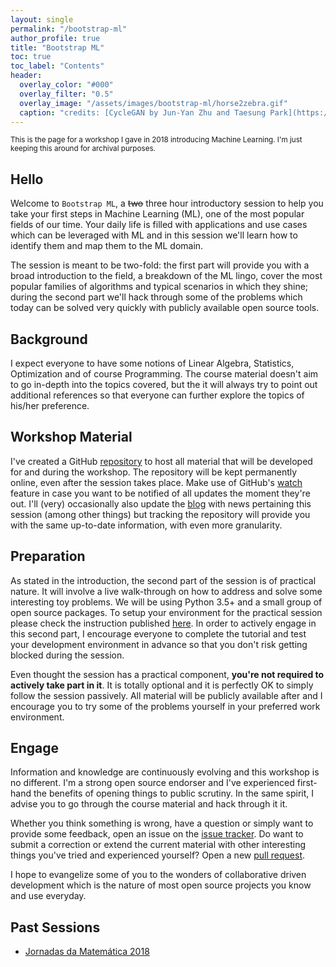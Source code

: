 ```yaml
---
layout: single
permalink: "/bootstrap-ml"
author_profile: true
title: "Bootstrap ML"
toc: true
toc_label: "Contents"
header:
  overlay_color: "#000"
  overlay_filter: "0.5"
  overlay_image: "/assets/images/bootstrap-ml/horse2zebra.gif"
  caption: "credits: [CycleGAN by Jun-Yan Zhu and Taesung Park](https://github.com/junyanz/CycleGAN)"
---
```


<small>This is the page for a workshop I gave in 2018 introducing Machine Learning. I'm just keeping this around for archival purposes.</small>

## Hello

Welcome to `Bootstrap ML`, a ~~two~~ three hour introductory session to help you take your first steps in Machine Learning (ML), one of the most popular fields of our time. Your daily life is filled with applications and use cases which can be leveraged with ML and in this session we'll learn how to identify them and map them to the ML domain.

The session is meant to be two-fold: the first part will provide you with a broad introduction to the field, a breakdown of the ML lingo, cover the most popular families of algorithms and typical scenarios in which they shine; during the second part we'll hack through some of the problems which today can be solved very quickly with publicly available open source tools.

## Background

I expect everyone to have some notions of Linear Algebra, Statistics, Optimization and of course Programming. The course material doesn't aim to go in-depth into the topics covered, but the it will always try to point out additional references so that everyone can further explore the topics of his/her preference.

## Workshop Material

I've created a GitHub [repository](https://github.com/SergioRAgostinho/bootstrap-ml) to host all material that will be developed for and during the workshop. The repository will be kept permanently online, even after the session takes place. Make use of GitHub's [watch](https://help.github.com/articles/be-social/#watch-a-project) feature in case you want to be notified of all updates the moment they're out. I'll (very) occasionally also update the [blog](http://sergioagostinho.com/blog) with news pertaining this session (among other things) but tracking the repository will provide you with the same up-to-date information, with even more granularity.

## Preparation

As stated in the introduction, the second part of the session is of practical nature. It will involve a live walk-through on how to address and solve some interesting toy problems. We will be using Python 3.5+ and a small group of open source packages. To setup your environment for the practical session please check the instruction published [here](https://github.com/SergioRAgostinho/bootstrap-ml/blob/master/setup.ipynb). In order to actively engage in this second part, I encourage everyone to complete the tutorial and test your development environment in advance so that you don't risk getting blocked during the session.

Even thought the session has a practical component, **you're not required to actively take part in it**. It is totally optional and it is perfectly OK to simply follow the session passively. All material will be publicly available after and I encourage you to try some of the problems yourself in your preferred work environment.

## Engage

Information and knowledge are continuously evolving and this workshop is no different. I'm a strong open source endorser and I've experienced first-hand the benefits of opening things to public scrutiny. In the same spirit, I advise you to go through the course material and hack through it it.

Whether you think something is wrong, have a question or simply want to provide some feedback, open an issue on the [issue tracker](https://github.com/SergioRAgostinho/bootstrap-ml/issues). Do want to submit a correction or extend the current material with other interesting things you've tried and experienced yourself? Open a new [pull request](https://github.com/SergioRAgostinho/bootstrap-ml/pulls).

I hope to evangelize some of you to the wonders of collaborative driven development which is the nature of most open source projects you know and use everyday.

## Past Sessions

- [Jornadas da Matemática 2018](http://nmath.tecnico.ulisboa.pt/jmatematica18/)
